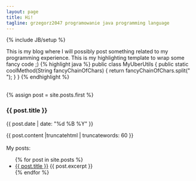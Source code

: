```yaml
---
layout: page
title: Hi!
tagline: grzegorz2047 programowanie java programming language
---
```

{% include JB/setup %}

This is my blog where I will possibly post something related to my programming experience.
This is my highlighting template to wrap some fancy code ;)
{% highlight java %}
public class MyUberUtils {
	public static coolMethod(String fancyChainOfChars) {
		return fancyChainOfChars.split(" ");
	}
}
{% endhighlight %}

<br/>
{% assign post = site.posts.first %}
<a href="{{ post.url }}"></a>
<h3>{{ post.title }}</h3>
<p class="blogdate">{{ post.date | date: "%d %B %Y" }}</p>
<div>{{ post.content |truncatehtml | truncatewords: 60 }}</div>
<br/>
My posts:
<ul>
{% for post in site.posts %}
<li>
  <a href="{{ post.url }}">{{ post.title }}</a>
  {{ post.excerpt }}
</li>
{% endfor %}
</ul>